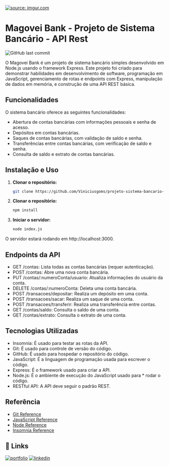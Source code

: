 <a href="https://imgur.com/a/C0PAaRx"><img src="https://imgur.com/a/C0PAaRx.png" title="source: imgur.com" /></a>
# Magovei Bank - Projeto de Sistema Bancário - API Rest

![GitHub last commit](https://img.shields.io/github/last-commit/Viniciusgoms/projeto-sistema-bancario-api-rest)

O Magovei Bank é um projeto de sistema bancário simples desenvolvido em Node.js usando o framework Express. Este projeto foi criado para demonstrar habilidades em desenvolvimento de software, programação em JavaScript, gerenciamento de rotas e endpoints com Express, manipulação de dados em memória, e construção de uma API REST básica.


## Funcionalidades

O sistema bancário oferece as seguintes funcionalidades:

- Abertura de contas bancárias com informações pessoais e senha de acesso.
- Depósitos em contas bancárias.
- Saques de contas bancárias, com validação de saldo e senha.
- Transferências entre contas bancárias, com verificação de saldo e senha.
- Consulta de saldo e extrato de contas bancárias.

## Instalação e Uso

1. **Clonar o repositório:**
   ```bash
   git clone https://github.com/Viniciusgoms/projeto-sistema-bancario-api-rest
   ``` 
2. **Clonar o repositório:**
   ```bash
   npm install
3. **Iniciar o servidor:**
   ```bash
   node index.js
O servidor estará rodando em http://localhost:3000.



## Endpoints da API

* GET /contas: Lista todas as contas bancárias (requer autenticação).
* POST /contas: Abre uma nova conta bancária.
* PUT /contas/:numeroConta/usuario: Atualiza informações do usuário da conta.
* DELETE /contas/:numeroConta: Deleta uma conta bancária.
* POST /transacoes/depositar: Realiza um depósito em uma conta.
* POST /transacoes/sacar: Realiza um saque de uma conta.
* POST /transacoes/transferir: Realiza uma transferência entre contas.
* GET /contas/saldo: Consulta o saldo de uma conta.
* GET /contas/extrato: Consulta o extrato de uma conta.

## Tecnologias Utilizadas

* Insomnia: É usado para testar as rotas da API.
* Git: É usado para controle de versão do código.
* GitHub: É usado para hospedar o repositório do código.
* JavaScript: É a linguagem de programação usada para escrever o código.
* Express: É o framework usado para criar a API.
* Node.js: É o ambiente de execução do JavaScript usado para * rodar o código.
* RESTful API: A API deve seguir o padrão REST.

## Referência

 - [Git Reference](https://git-scm.com/docs)
 - [JavaScript Reference](https://developer.mozilla.org/pt-BR/docs/Web/JavaScript)
 - [Node Reference](https://nodejs.org/en/docs)
 - [Insomnia Reference](https://docs.insomnia.rest/)



## 🔗 Links
[![portfolio](https://img.shields.io/badge/my_portfolio-000?style=for-the-badge&logo=ko-fi&logoColor=white)](https://github.com/Viniciusgoms)
[![linkedin](https://img.shields.io/badge/linkedin-0A66C2?style=for-the-badge&logo=linkedin&logoColor=white)](https://www.linkedin.com/in/viniciusgomss/)



